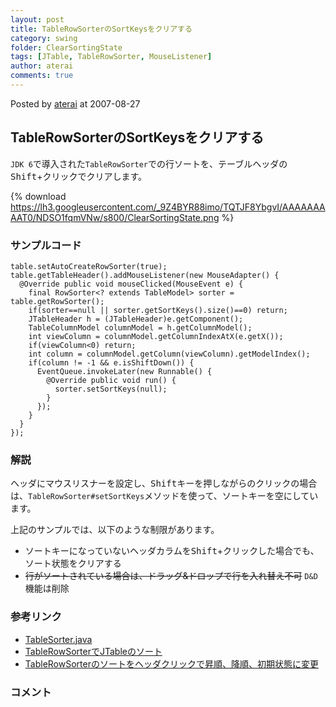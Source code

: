 ```yaml
---
layout: post
title: TableRowSorterのSortKeysをクリアする
category: swing
folder: ClearSortingState
tags: [JTable, TableRowSorter, MouseListener]
author: aterai
comments: true
---
```


Posted by [aterai](http://terai.xrea.jp/aterai.html) at 2007-08-27

## TableRowSorterのSortKeysをクリアする
`JDK 6`で導入された`TableRowSorter`での行ソートを、テーブルヘッダの<kbd>Shift</kbd>+クリックでクリアします。


{% download https://lh3.googleusercontent.com/_9Z4BYR88imo/TQTJF8YbgvI/AAAAAAAAAT0/NDSO1fqmVNw/s800/ClearSortingState.png %}

### サンプルコード
<pre class="prettyprint"><code>table.setAutoCreateRowSorter(true);
table.getTableHeader().addMouseListener(new MouseAdapter() {
  @Override public void mouseClicked(MouseEvent e) {
    final RowSorter&lt;? extends TableModel&gt; sorter = table.getRowSorter();
    if(sorter==null || sorter.getSortKeys().size()==0) return;
    JTableHeader h = (JTableHeader)e.getComponent();
    TableColumnModel columnModel = h.getColumnModel();
    int viewColumn = columnModel.getColumnIndexAtX(e.getX());
    if(viewColumn&lt;0) return;
    int column = columnModel.getColumn(viewColumn).getModelIndex();
    if(column != -1 &amp;&amp; e.isShiftDown()) {
      EventQueue.invokeLater(new Runnable() {
        @Override public void run() {
          sorter.setSortKeys(null);
        }
      });
    }
  }
});
</code></pre>

### 解説
ヘッダにマウスリスナーを設定し、<kbd>Shift</kbd>キーを押しながらのクリックの場合は、`TableRowSorter#setSortKeys`メソッドを使って、ソートキーを空にしています。

上記のサンプルでは、以下のような制限があります。

- ソートキーになっていないヘッダカラムを<kbd>Shift</kbd>+クリックした場合でも、ソート状態をクリアする
- ~~行がソートされている場合は、ドラッグ&ドロップで行を入れ替え不可~~ `D&D`機能は削除

<!-- dummy comment line for breaking list -->

### 参考リンク
- [TableSorter.java](http://docs.oracle.com/javase/tutorial/uiswing/examples/components/TableSorterDemoProject/src/components/TableSorter.java)
- [TableRowSorterでJTableのソート](http://terai.xrea.jp/Swing/TableRowSorter.html)
- [TableRowSorterのソートをヘッダクリックで昇順、降順、初期状態に変更](http://terai.xrea.jp/Swing/TriStateSorting.html)

<!-- dummy comment line for breaking list -->

### コメント
